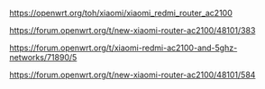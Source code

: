 https://openwrt.org/toh/xiaomi/xiaomi_redmi_router_ac2100

https://forum.openwrt.org/t/new-xiaomi-router-ac2100/48101/383

https://forum.openwrt.org/t/xiaomi-redmi-ac2100-and-5ghz-networks/71890/5

https://forum.openwrt.org/t/new-xiaomi-router-ac2100/48101/584

